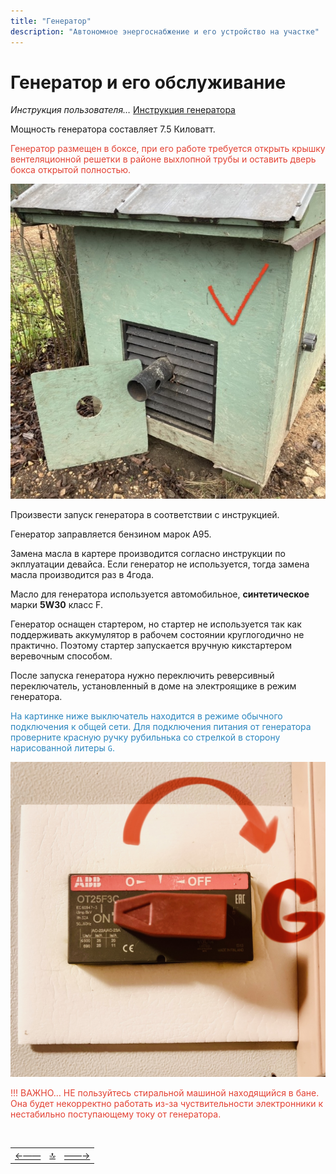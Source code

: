 ```yaml
---
title: "Генератор"
description: "Автономное энергоснабжение и его устройство на участке"
---
```


<div class="navi"><nav id="navi"><!-- js --></nav></div>

# Генератор и его обслуживание

*Инструкция пользователя…*
[Инструкция генератора](assets/pdf/Briggs_and_Stratton.pdf)


Мощность генератора составляет 7.5 Киловатт. 

<span style="color: #e34234;">Генератор размещен в боксе, при его работе требуется открыть крышку вентеляционной решетки в районе выхлопной трубы и оставить дверь бокса открытой полностью.</span> 

<span id="box-img" class="img" onclick="imgResize(55)">![img](assets/img/IMG_5865.jpeg)</span>



Произвести запуск генератора в соответствии с инструкцией.

Генератор заправляется бензином марок A95.

Замена масла в картере производится согласно инструкции по экплуатации девайса. Если генератор не используется, тогда замена масла производится раз в 4года.

Масло для генератора используется автомобильное, **синтетическое** марки **5W30** класс F.

Генератор оснащен стартером, но стартер не используется так как поддерживать аккумулятор в рабочем состоянии круглогодично не практично. Поэтому стартер запускается вручную кикстартером веревочным способом.

После запуска генератора нужно переключить реверсивный переключатель, установленный в доме на электроящике в режим генератора.

<span style="color: #2C87BF;">На картинке ниже выключатель находится в режиме обычного подключения к общей сети. Для подключения питания от генератора проверните красную ручку рубильнька со стрелкой в сторону нарисованной литеры `G`.


<span id="g-img" class="img" onclick="imgResize()">![img](assets/img/tumb-g.jpg)</span>


<span style="color: #e34234;">!!! ВАЖНО… НЕ пользуйтесь стиральной машиной находящийся в бане. Она будет некорректно работать из-за чуствительности электронники к нестабильно поступающему току от генератора.



<script src="assets/js/navi.js"></script>


<!--pagination_start-->
<br>

 |||| 
 |:---|:---:|---:| 
 [←——](002-energy.md)|[ 🔝 ](#)|[——→](004-gaz.md) 

 <br>
<!--pagination_end-->
